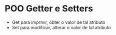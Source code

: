 # POO Getter e Setters
* Get para imprmir, obter o valor de tal atributo
* Set para modificar, alterar o valor de tal atributo